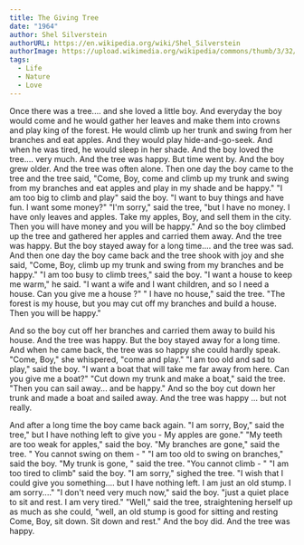 ```yaml
---
title: The Giving Tree
date: "1964"
author: Shel Silverstein
authorURL: https://en.wikipedia.org/wiki/Shel_Silverstein
authorImage: https://upload.wikimedia.org/wikipedia/commons/thumb/3/32/Portrait_of_Shel_Silverstein_in_c._1964_by_Jerry_Yulsman.jpg/330px-Portrait_of_Shel_Silverstein_in_c._1964_by_Jerry_Yulsman.jpg
tags:
  - Life
  - Nature
  - Love
---
```


Once there was a tree....
and she loved a little boy.
And everyday the boy would come
and he would gather her leaves
and make them into crowns
and play king of the forest.
He would climb up her trunk
and swing from her branches
and eat apples.
And they would play hide-and-go-seek.
And when he was tired,
he would sleep in her shade.
And the boy loved the tree....
very much.
And the tree was happy.
But time went by.
And the boy grew older.
And the tree was often alone.
Then one day the boy came to the tree
and the tree said, "Come, Boy, come and
climb up my trunk and swing from my
branches and eat apples and play in my
shade and be happy."
"I am too big to climb and play" said
the boy.
"I want to buy things and have fun.
I want some money?"
"I'm sorry," said the tree, "but I
have no money.
I have only leaves and apples.
Take my apples, Boy, and sell them in
the city. Then you will have money and
you will be happy."
And so the boy climbed up the
tree and gathered her apples
and carried them away.
And the tree was happy.
But the boy stayed away for a long time....
and the tree was sad.
And then one day the boy came back
and the tree shook with joy
and she said, "Come, Boy, climb up my trunk
and swing from my branches and be happy."
"I am too busy to climb trees," said the boy.
"I want a house to keep me warm," he said.
"I want a wife and I want children,
and so I need a house.
Can you give me a house ?"
" I have no house," said the tree.
"The forest is my house,
but you may cut off
my branches and build a
house. Then you will be happy."

And so the boy cut off her branches
and carried them away
to build his house.
And the tree was happy.
But the boy stayed away for a long time.
And when he came back,
the tree was so happy
she could hardly speak.
"Come, Boy," she whispered,
"come and play."
"I am too old and sad to play,"
said the boy.
"I want a boat that will
take me far away from here.
Can you give me a boat?"
"Cut down my trunk
and make a boat," said the tree.
"Then you can sail away...
and be happy."
And so the boy cut down her trunk
and made a boat and sailed away.
And the tree was happy
... but not really.

And after a long time
the boy came back again.
"I am sorry, Boy,"
said the tree," but I have nothing
left to give you -
My apples are gone."
"My teeth are too weak
for apples," said the boy.
"My branches are gone,"
said the tree. " You
cannot swing on them - "
"I am too old to swing
on branches," said the boy.
"My trunk is gone, " said the tree.
"You cannot climb - "
"I am too tired to climb" said the boy.
"I am sorry," sighed the tree.
"I wish that I could give you something....
but I have nothing left.
I am just an old stump.
I am sorry...."
"I don't need very much now," said the boy.
"just a quiet place to sit and rest.
I am very tired."
"Well," said the tree, straightening
herself up as much as she could,
"well, an old stump is good for sitting and resting
Come, Boy, sit down. Sit down and rest."
And the boy did.
And the tree was happy.
